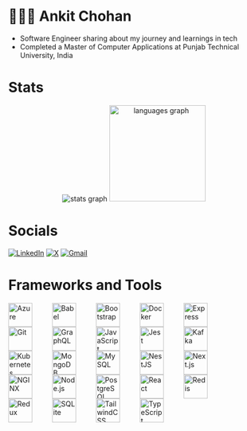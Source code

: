 <!-- Level 3: Add custom code -->

# 🧑🏻‍💻 Ankit Chohan
- Software Engineer sharing about my journey and learnings in tech<br/>
- Completed a Master of Computer Applications at Punjab Technical University, India<br/>

# Stats

<div align="center">
  <img src="https://github-readme-stats.vercel.app/api?username=ank61&hide_title=false&hide_rank=false&show_icons=true&include_all_commits=true&count_private=true&disable_animations=false&theme=gruvbox&locale=en&hide_border=false" alt="stats graph"  />
  <img src="https://github-readme-stats.vercel.app/api/top-langs?username=ank61&locale=en&hide_title=false&layout=compact&card_width=320&langs_count=5&theme=gruvbox&hide_border=false" height="193" alt="languages graph"  />
</div>

# Socials

[![LinkedIn](https://img.shields.io/badge/linkedin-%230077B5.svg?style=for-the-badge&logo=linkedin&logoColor=white)](https://linkedin.com/in/ankitchohan61)
[![X](https://img.shields.io/badge/X-%23000000.svg?style=for-the-badge&logo=X&logoColor=white)](https://x.com/AnkitChohan61)
[![Gmail](https://img.shields.io/badge/Gmail-D14836?style=for-the-badge&logo=gmail&logoColor=white)](mailto:ankitchohan61@gmail.com)


# Frameworks and Tools

<img align="left" alt="Azure" width="48px" style="padding-right:30px; margin-right:10px" src="https://cdn.jsdelivr.net/gh/devicons/devicon/icons/azure/azure-original.svg" />
<img align="left" alt="Babel" width="48px" style="padding-right:30px; margin-right:10px" src="https://cdn.jsdelivr.net/gh/devicons/devicon/icons/babel/babel-original.svg" /> 
<img align="left" alt="Bootstrap" width="48px" style="padding-right:30px; margin-right:10px" src="https://cdn.jsdelivr.net/gh/devicons/devicon/icons/bootstrap/bootstrap-original.svg" /> 
<img align="left" alt="Docker" width="48px" style="padding-right:30px;margin-right:10px" src="https://cdn.jsdelivr.net/gh/devicons/devicon/icons/docker/docker-original.svg" /> 
<img align="left" alt="Express" width="48px" style="padding-right:30px;margin-right:10px" src="https://cdn.jsdelivr.net/gh/devicons/devicon/icons/express/express-original.svg" /> 
<img align="left" alt="Git" width="48px" style="padding-right:30px;margin-right:10px" src="https://cdn.jsdelivr.net/gh/devicons/devicon/icons/git/git-original.svg" /> 
<img align="left" alt="GraphQL" width="48px" style="padding-right:30px;margin-right:10px" src="https://cdn.jsdelivr.net/gh/devicons/devicon/icons/graphql/graphql-plain.svg" /> 
<img align="left" alt="JavaScript" width="48px" style="padding-right:30px;margin-right:10px" src="https://cdn.jsdelivr.net/gh/devicons/devicon/icons/javascript/javascript-original.svg" /> 
<img align="left" alt="Jest" width="48px" style="padding-right:30px;margin-right:10px" src="https://cdn.jsdelivr.net/gh/devicons/devicon/icons/jest/jest-plain.svg" /> 
<img align="left" alt="Kafka" width="48px" style="padding-right:30px;margin-right:10px" src="https://cdn.jsdelivr.net/gh/devicons/devicon/icons/apachekafka/apachekafka-original.svg" />
<img align="left" alt="Kubernetes" width="48px" style="padding-right:30px;margin-right:10px" src="https://cdn.jsdelivr.net/gh/devicons/devicon/icons/kubernetes/kubernetes-plain.svg" /> 
<img align="left" alt="MongoDB" width="48px" style="padding-right:30px;margin-right:10px" src="https://cdn.jsdelivr.net/gh/devicons/devicon/icons/mongodb/mongodb-original.svg" />
<img align="left" alt="MySQL" width="48px" style="padding-right:30px;margin-right:10px" src="https://cdn.jsdelivr.net/gh/devicons/devicon/icons/mysql/mysql-original.svg" />
<img align="left" alt="NestJS" width="48px" style="padding-right:30px;margin-right:10px" src="https://cdn.jsdelivr.net/gh/devicons/devicon/icons/nestjs/nestjs-original.svg" />
<img align="left" alt="Next.js" width="48px" style="padding-right:30px;margin-right:10px" src="https://cdn.jsdelivr.net/gh/devicons/devicon/icons/nextjs/nextjs-original.svg" /> 
<img align="left" alt="NGINX" width="48px" style="padding-right:30px;margin-right:10px" src="https://cdn.jsdelivr.net/gh/devicons/devicon/icons/nginx/nginx-original.svg" /> 
<img align="left" alt="Node.js" width="48px" style="padding-right:30px;margin-right:10px" src="https://cdn.jsdelivr.net/gh/devicons/devicon/icons/nodejs/nodejs-original.svg" /> 
<img align="left" alt="PostgreSQL" width="48px" style="padding-right:30px;margin-right:10px" src="https://cdn.jsdelivr.net/gh/devicons/devicon/icons/postgresql/postgresql-original.svg" /> 
<img align="left" alt="React" width="48px" style="padding-right:30px;margin-right:10px" src="https://cdn.jsdelivr.net/gh/devicons/devicon/icons/react/react-original.svg" /> 
<img align="left" alt="Redis" width="48px" style="padding-right:30px;margin-right:10px" src="https://cdn.jsdelivr.net/gh/devicons/devicon/icons/redis/redis-original.svg" /> 
<img align="left" alt="Redux" width="48px" style="padding-right:30px;margin-right:10px" src="https://cdn.jsdelivr.net/gh/devicons/devicon/icons/redux/redux-original.svg" /> 
<img align="left" alt="SQLite" width="48px" style="padding-right:30px;margin-right:10px" src="https://cdn.jsdelivr.net/gh/devicons/devicon/icons/sqlite/sqlite-original.svg" /> 
<img align="left" alt="TailwindCSS" width="48px" style="padding-right:30px;margin-right:10px" src="https://upload.wikimedia.org/wikipedia/commons/d/d5/Tailwind_CSS_Logo.svg" /> 
<img align="left" alt="TypeScript" width="48px" style="padding-right:30px;margin-right:10px" src="https://cdn.jsdelivr.net/gh/devicons/devicon/icons/typescript/typescript-original.svg" />

